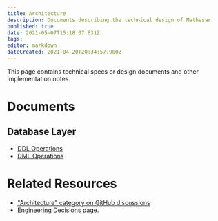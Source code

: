 ```yaml
---
title: Architecture
description: Documents describing the technical design of Mathesar
published: true
date: 2021-05-07T15:18:07.831Z
tags: 
editor: markdown
dateCreated: 2021-04-20T20:34:57.900Z
---
```


This page contains technical specs or design documents and other implementation notes.

# Documents

## Database Layer
- [DDL Operations](/engineering/architecture/ddl)
- [DML Operations](/engineering/architecture/dml)

# Related Resources
- ["Architecture" category on GitHub discussions](https://github.com/centerofci/mathesar/discussions/categories/architecture)
- [Engineering Decisions](/engineering/decisions) page.
